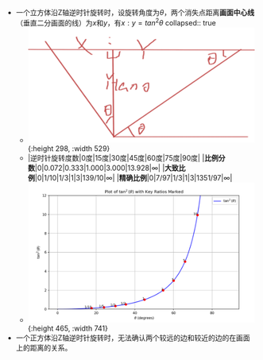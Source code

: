 - 一个立方体沿Z轴逆时针旋转时，设旋转角度为$\theta$，两个消失点距离**画面中心线**（垂直二分画面的线）为$x$和$y$，有$x:y=tan^2\theta$
  collapsed:: true
	- ![image.png](../assets/image_1730601288818_0.png){:height 298, :width 529}
	- |逆时针旋转度数|0度|15度|30度|45度|60度|75度|90度|
	  |**比例分数**|0|0.072|0.333|1.000|3.000|13.928|$\infty$|
	  |**大致比例**|0|1/10|1/3|1|3|139/10|$\infty$|
	  |**精确比例**|0|7/97|1/3|1|3|1351/97|$\infty$|
	- ![image.png](../assets/image_1730603816941_0.png){:height 465, :width 741}
- 一个正方体沿Z轴逆时针旋转时，无法确认两个较远的边和较近的边的在画面上的距离的关系。